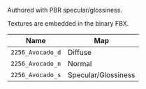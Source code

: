 Authored with PBR specular/glossiness.

Textures are embedded in the binary FBX.

|Name|Map|
|----|---|
|`2256_Avocado_d`|Diffuse|
|`2256_Avocado_n`|Normal|
|`2256_Avocado_s`|Specular/Glossiness|
